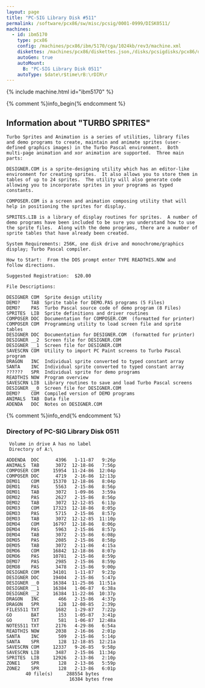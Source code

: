 ```yaml
---
layout: page
title: "PC-SIG Library Disk #511"
permalink: /software/pcx86/sw/misc/pcsig/0001-0999/DISK0511/
machines:
  - id: ibm5170
    type: pcx86
    config: /machines/pcx86/ibm/5170/cga/1024kb/rev3/machine.xml
    diskettes: /machines/pcx86/diskettes.json,/disks/pcsigdisks/pcx86/diskettes.json
    autoGen: true
    autoMount:
      B: "PC-SIG Library Disk 0511"
    autoType: $date\r$time\rB:\rDIR\r
---
```


{% include machine.html id="ibm5170" %}

{% comment %}info_begin{% endcomment %}

## Information about "TURBO SPRITES"

    Turbo Sprites and Animation is a series of utilities, library files
    and demo programs to create, maintain and animate sprites (user-
    defined graphics images) in the Turbo Pascal environment.  Both
    multi-page animation and xor animation are supported.  Three main
    parts:
    
    DESIGNER.COM is a sprite-designing utility which has an editor-like
    environment for creating sprites.  It also allows you to store them in
    tables of up to 24 sprites.  The utility will also generate code
    allowing you to incorporate sprites in your programs as typed
    constants.
    
    COMPOSER.COM is a screen and animation composing utility that will
    help in positioning the sprites for display.
    
    SPRITES.LIB is a library of display routines for sprites.  A number of
    demo programs have been included to be sure you understand how to use
    the sprite files.  Along with the demo programs, there are a number of
    sprite tables that have already been created.
    
    System Requirements: 256K, one disk drive and monochrome/graphics
    display; Turbo Pascal compiler.
    
    How to Start:  From the DOS prompt enter TYPE READTHIS.NOW and
    follow directions.
    
    Suggested Registration:  $20.00
    
    File Descriptions:
    
    DESIGNER COM  Sprite design utility
    DEMO?    TAB  Sprite table for DEMO.PAS programs (5 Files)
    DEMO?    PAS  Turbo Pascal source code of demo program (8 Files)
    SPRITES  LIB  Sprite definitions and driver routines
    COMPOSER DOC  Documentation for COMPOSER.COM  (formatted for printer)
    COMPOSER COM  Programming utility to load screen file and sprite tables
    DESIGNER DOC  Documentation for DESIGNER.COM  (formatted for printer)
    DESIGNER __2  Screen file for DESIGNER.COM
    DESIGNER __1  Screen file for DESIGNER.COM
    SAVESCRN COM  Utility to import PC Paint screens to Turbo Pascal program
    DRAGON   INC  Individual sprite converted to typed constant array
    SANTA    INC  Individual sprite converted to typed constant array
    ??????   SPR  Individual sprite for demo programs
    READTHIS NOW  Program overview
    SAVESCRN LIB  Library routines to save and load Turbo Pascal screens
    DESIGNER __0  Screen file for DESIGNER.COM
    DEMO?    COM  Compiled version of DEMO programs
    ANIMALS  TAB  Data file
    ADENDA   DOC  Notes on DESIGNER.COM
{% comment %}info_end{% endcomment %}


### Directory of PC-SIG Library Disk 0511

     Volume in drive A has no label
     Directory of A:\

    ADDENDA  DOC      4396   1-11-87   9:26p
    ANIMALS  TAB      3072  12-18-86   7:56p
    COMPOSER COM     15954  11-24-86  12:04p
    COMPOSER DOC      4719   2-16-86  12:13p
    DEMO1    COM     15370  12-18-86   8:04p
    DEMO1    PAS      5563   2-15-86   8:56p
    DEMO1    TAB      3072   1-09-86   3:59a
    DEMO2    PAS      2627   2-15-86   8:56p
    DEMO2    TAB      3072  12-12-85   6:13p
    DEMO3    COM     17323  12-18-86   8:05p
    DEMO3    PAS      5715   2-15-86   8:57p
    DEMO3    TAB      3072  12-12-85  11:10p
    DEMO4    COM     16797  12-18-86   8:06p
    DEMO4    PAS      5963   2-15-86   8:57p
    DEMO4    TAB      3072   2-15-86   6:08p
    DEMO5    PAS      2085   2-15-86   8:58p
    DEMO5    TAB      3072   2-11-86   4:15a
    DEMO6    COM     16842  12-18-86   8:07p
    DEMO6    PAS     10781   2-15-86   8:59p
    DEMO7    PAS      2985   2-15-86   8:59p
    DEMO8    PAS      3478   2-15-86   9:00p
    DESIGNER COM     34101   1-11-87   9:23p
    DESIGNER DOC     19404   2-15-86   5:47p
    DESIGNER __0     16384  11-25-86  11:51a
    DESIGNER __1     16384   1-06-87   6:38a
    DESIGNER __2     16384  11-22-86  10:37p
    DRAGON   INC       466   2-15-86   4:37p
    DRAGON   SPR       128  12-08-85   2:39p
    FILES511 TXT      1682   1-29-87   7:22p
    GO       BAT       153   1-05-87   3:41p
    GO       TXT       581   1-06-87  12:48a
    NOTES511 TXT      2176   4-29-86   6:54a
    READTHIS NOW      2038   2-16-86   2:01p
    SANTA    INC       509   2-15-86   5:14p
    SANTA    SPR       128  12-18-85  12:21a
    SAVESCRN COM     12337   9-26-85   9:58p
    SAVESCRN LIB      3487   2-15-86  11:34p
    SPRITES  LIB     12926   2-13-86   2:10p
    ZONE1    SPR       128   2-13-86   5:59p
    ZONE2    SPR       128   2-13-86   6:01p
           40 file(s)     288554 bytes
                           16384 bytes free
